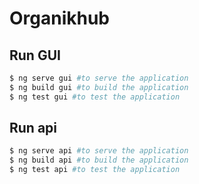 # Organikhub

## Run GUI

```bash
$ ng serve gui #to serve the application
$ ng build gui #to build the application
$ ng test gui #to test the application
```

## Run api

```bash
$ ng serve api #to serve the application
$ ng build api #to build the application
$ ng test api #to test the application
```
